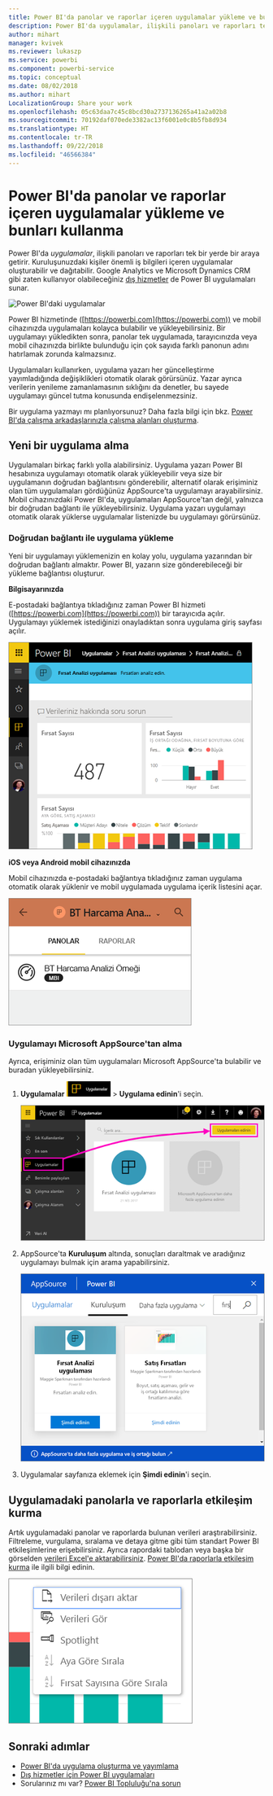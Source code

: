 ```yaml
---
title: Power BI'da panolar ve raporlar içeren uygulamalar yükleme ve bunları kullanma
description: Power BI'da uygulamalar, ilişkili panoları ve raporları tek bir yerde bir araya getirir.
author: mihart
manager: kvivek
ms.reviewer: lukaszp
ms.service: powerbi
ms.component: powerbi-service
ms.topic: conceptual
ms.date: 08/02/2018
ms.author: mihart
LocalizationGroup: Share your work
ms.openlocfilehash: 05c63daa7c45c8bcd30a2737136265a41a2a02b8
ms.sourcegitcommit: 70192daf070ede3382ac13f6001e0c8b5fb8d934
ms.translationtype: HT
ms.contentlocale: tr-TR
ms.lasthandoff: 09/22/2018
ms.locfileid: "46566384"
---
```

# <a name="install-and-use-apps-with-dashboards-and-reports-in-power-bi"></a>Power BI'da panolar ve raporlar içeren uygulamalar yükleme ve bunları kullanma
Power BI'da *uygulamalar*, ilişkili panoları ve raporları tek bir yerde bir araya getirir. Kuruluşunuzdaki kişiler önemli iş bilgileri içeren uygulamalar oluşturabilir ve dağıtabilir. Google Analytics ve Microsoft Dynamics CRM gibi zaten kullanıyor olabileceğiniz [dış hizmetler](end-user-connect-to-services.md) de Power BI uygulamaları sunar. 

![Power BI'daki uygulamalar](./media/end-user-apps/power-bi-apps-left-nav.png)

Power BI hizmetinde ([https://powerbi.com](https://powerbi.com)) ve mobil cihazınızda uygulamaları kolayca bulabilir ve yükleyebilirsiniz. Bir uygulamayı yükledikten sonra, panolar tek uygulamada, tarayıcınızda veya mobil cihazınızda birlikte bulunduğu için çok sayıda farklı panonun adını hatırlamak zorunda kalmazsınız.

Uygulamaları kullanırken, uygulama yazarı her güncelleştirme yayımladığında değişiklikleri otomatik olarak görürsünüz. Yazar ayrıca verilerin yenileme zamanlamasının sıklığını da denetler, bu sayede uygulamayı güncel tutma konusunda endişelenmezsiniz. 

Bir uygulama yazmayı mı planlıyorsunuz? Daha fazla bilgi için bkz. [Power BI'da çalışma arkadaşlarınızla çalışma alanları oluşturma](end-user-create-apps.md).

## <a name="get-a-new-app"></a>Yeni bir uygulama alma
Uygulamaları birkaç farklı yolla alabilirsiniz. Uygulama yazarı Power BI hesabınıza uygulamayı otomatik olarak yükleyebilir veya size bir uygulamanın doğrudan bağlantısını gönderebilir, alternatif olarak erişiminiz olan tüm uygulamaları gördüğünüz AppSource'ta uygulamayı arayabilirsiniz. Mobil cihazınızdaki Power BI'da, uygulamaları AppSource'tan değil, yalnızca bir doğrudan bağlantı ile yükleyebilirsiniz. Uygulama yazarı uygulamayı otomatik olarak yüklerse uygulamalar listenizde bu uygulamayı görürsünüz.

### <a name="install-an-app-from-a-direct-link"></a>Doğrudan bağlantı ile uygulama yükleme
Yeni bir uygulamayı yüklemenizin en kolay yolu, uygulama yazarından bir doğrudan bağlantı almaktır. Power BI, yazarın size gönderebileceği bir yükleme bağlantısı oluşturur.

**Bilgisayarınızda** 

E-postadaki bağlantıya tıkladığınız zaman Power BI hizmeti ([https://powerbi.com](https://powerbi.com)) bir tarayıcıda açılır. Uygulamayı yüklemek istediğinizi onayladıktan sonra uygulama giriş sayfası açılır.

![Power BI hizmetinde uygulama giriş sayfası](./media/end-user-apps/power-bi-app-landing-page-opportunity-480.png)

**iOS veya Android mobil cihazınızda** 

Mobil cihazınızda e-postadaki bağlantıya tıkladığınız zaman uygulama otomatik olarak yüklenir ve mobil uygulamada uygulama içerik listesini açar. 

![Mobil cihazda uygulama içerik listesi](./media/end-user-apps/power-bi-app-index-it-spend-360.png)

### <a name="get-the-app-from-microsoft-appsource"></a>Uygulamayı Microsoft AppSource'tan alma
Ayrıca, erişiminiz olan tüm uygulamaları Microsoft AppSource'ta bulabilir ve buradan yükleyebilirsiniz. 

1. **Uygulamalar** ![Sol gezinti çubuğundaki Uygulamalar](./media/end-user-apps/power-bi-apps-bar.png) > **Uygulama edinin**'i seçin. 
   
     ![Uygulama edinin simgesi](./media/end-user-apps/power-bi-service-apps-get-apps-oppty.png)
2. AppSource'ta **Kuruluşum** altında, sonuçları daraltmak ve aradığınız uygulamayı bulmak için arama yapabilirsiniz.
   
     ![AppSource'ta Kuruluşum altında](./media/end-user-apps/power-bi-appsource-my-org.png)
3. Uygulamalar sayfanıza eklemek için **Şimdi edinin**'i seçin. 

## <a name="interact-with-the-dashboards-and-reports-in-the-app"></a>Uygulamadaki panolarla ve raporlarla etkileşim kurma
Artık uygulamadaki panolar ve raporlarda bulunan verileri araştırabilirsiniz. Filtreleme, vurgulama, sıralama ve detaya gitme gibi tüm standart Power BI etkileşimlerine erişebilirsiniz. Ayrıca rapordaki tablodan veya başka bir görselden [verileri Excel'e aktarabilirsiniz](end-user-export-data.md). [Power BI'da raporlarla etkileşim kurma](end-user-reading-view.md) ile ilgili bilgi edinin. 

![Bir Power BI görselinden verileri dışarı aktarma](./media/end-user-apps/power-bi-service-export-data-visual.png)



## <a name="next-steps"></a>Sonraki adımlar
* [Power BI'da uygulama oluşturma ve yayımlama](end-user-create-apps.md)
* [Dış hizmetler için Power BI uygulamaları](end-user-connect-to-services.md)
* Sorularınız mı var? [Power BI Topluluğu'na sorun](http://community.powerbi.com/)

